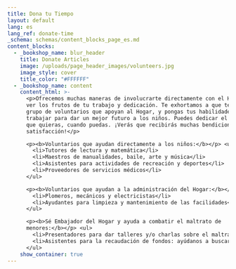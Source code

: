 ```yaml
---
title: Dona tu Tiempo
layout: default
lang: es
lang_ref: donate-time
_schema: schemas/content_blocks_page_es.md
content_blocks:
  - _bookshop_name: blur_header
    title: Donate Articles
    image: /uploads/page_header_images/volunteers.jpg
    image_style: cover
    title_color: "#FFFFFF"
  - _bookshop_name: content
    content_html: >-
      <p>Ofrecemos muchas maneras de involucrarte directamente con el Hogar  y
      ver los frutos de tu trabajo y dedicación. Te exhortamos a que te unas al
      grupo de voluntarios que apoyan al Hogar, y pongas tus habilidades a
      trabajar para dar un mejor futuro a los niños. Puedes dedicar el tiempo
      que quieras, cuando puedas. ¡Verás que recibirás muchas bendiciones y gran
      satisfacción!</p>

      <p><b>Voluntarios que ayudan directamente a los niños:</b></p> <ul>
        <li>Tutores de lectura y matemática</li>
        <li>Maestros de manualidades, baile, arte y música</li>
        <li>Asistentes para actividades de recreación y deportes</li>
        <li>Proveedores de servicios médicos</li>
      </ul>

      <p><b>Voluntarios que ayudan a la administración del Hogar:</b></p> <ul>
        <li>Plomeros, mecánicos y electricistas</li>
        <li>Ayudantes para limpieza y mantenimiento de las facilidades</li>
      </ul>

      <p><b>Sé Embajador del Hogar y ayuda a combatir el maltrato de
      menores:</b></p> <ul>
        <li>Presentadores para dar talleres y/o charlas sobre el maltrato de menores y estrategias de detección y prevención (entrenamiento y materiales son proporcionados por el Hogar).</li>
        <li>Asistentes para la recaudación de fondos: ayúdanos a buscar auspiciadores para nuestros eventos y gastos operativos (entrenamiento y materiales son proporcionados por el Hogar).</li>
      </ul>
    show_container: true
---
```

